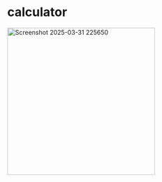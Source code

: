 # calculator
<img width="338" alt="Screenshot 2025-03-31 225650" src="https://github.com/user-attachments/assets/32fa43e0-56dc-4ebd-9487-32167c8c5d40" />
